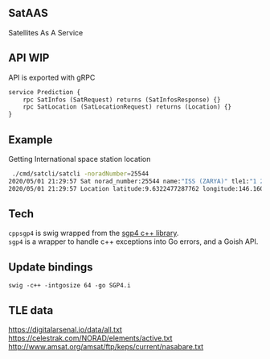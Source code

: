 ## SatAAS

Satellites As A Service

## API WIP

API is exported with gRPC

```proto
service Prediction {
    rpc SatInfos (SatRequest) returns (SatInfosResponse) {}
    rpc SatLocation (SatLocationRequest) returns (Location) {}
}
```

## Example

Getting International space station location
```sh
 ./cmd/satcli/satcli -noradNumber=25544 
2020/05/01 21:29:57 Sat norad_number:25544 name:"ISS (ZARYA)" tle1:"1 25544U 98067A   20122.80026326  .00001880  00000-0  41787-4 0  9992" tle2:"2 25544  51.6449 218.0536 0001301 215.9785 288.2587 15.49341642224825" 
2020/05/01 21:29:57 Location latitude:9.6322477287762 longitude:146.1607791576601 altitude:418.0752680819114 
```

## Tech

`cppsgp4` is swig wrapped from the [sgp4 c++ library](https://github.com/dnwrnr/sgp4).  
`sgp4` is a wrapper to handle c++ exceptions into Go errors, and a Goish API.

## Update bindings

```
swig -c++ -intgosize 64 -go SGP4.i
```

## TLE data

https://digitalarsenal.io/data/all.txt  
https://celestrak.com/NORAD/elements/active.txt  
http://www.amsat.org/amsat/ftp/keps/current/nasabare.txt
